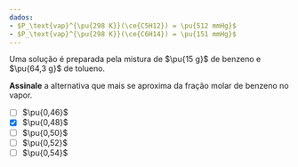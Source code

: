 ```yaml
---
dados:
- $P_\text{vap}^{\pu{298 K}}(\ce{C5H12}) = \pu{512 mmHg}$
- $P_\text{vap}^{\pu{298 K}}(\ce{C6H14}) = \pu{151 mmHg}$
---
```


Uma solução é preparada pela mistura de $\pu{15 g}$ de benzeno e $\pu{64,3 g}$ de tolueno.

**Assinale** a alternativa que mais se aproxima da fração molar de benzeno no vapor.

- [ ] $\pu{0,46}$
- [x] $\pu{0,48}$
- [ ] $\pu{0,50}$
- [ ] $\pu{0,52}$
- [ ] $\pu{0,54}$
